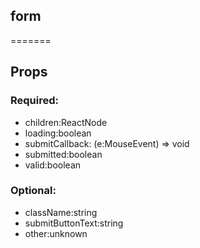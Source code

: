 
## form
=======
## Props


### Required:
 - children:ReactNode
 - loading:boolean
 - submitCallback: (e:MouseEvent) => void
 - submitted:boolean
 - valid:boolean

### Optional:
 - className:string
 - submitButtonText:string
 - other:unknown